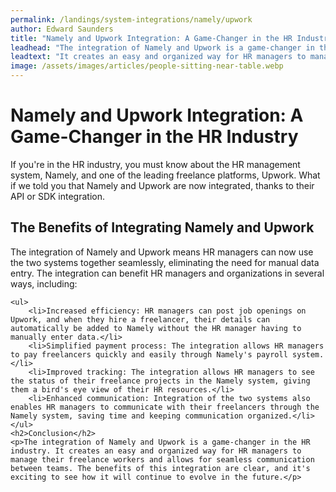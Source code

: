 ```yaml
---
permalink: /landings/system-integrations/namely/upwork
author: Edward Saunders
title: "Namely and Upwork Integration: A Game-Changer in the HR Industry"
leadhead: "The integration of Namely and Upwork is a game-changer in the HR industry"
leadtext: "It creates an easy and organized way for HR managers to manage their freelance workers and allows for seamless communication between teams. The benefits of this integration are clear, and it's exciting to see how it will continue to evolve in the future."
image: /assets/images/articles/people-sitting-near-table.webp
---
```

<div class="arttext">	<h1>Namely and Upwork Integration: A Game-Changer in the HR Industry</h1>
	<p>If you're in the HR industry, you must know about the HR management system, Namely, and one of the leading freelance platforms, Upwork. What if we told you that Namely and Upwork are now integrated, thanks to their API or SDK integration. </p>
	<h2>The Benefits of Integrating Namely and Upwork</h2>
	<p>The integration of Namely and Upwork means HR managers can now use the two systems together seamlessly, eliminating the need for manual data entry. The integration can benefit HR managers and organizations in several ways, including:</p>
	
	<ul>
		<li>Increased efficiency: HR managers can post job openings on Upwork, and when they hire a freelancer, their details can automatically be added to Namely without the HR manager having to manually enter data.</li>
		<li>Simplified payment process: The integration allows HR managers to pay freelancers quickly and easily through Namely's payroll system.</li>
		<li>Improved tracking: The integration allows HR managers to see the status of their freelance projects in the Namely system, giving them a bird's eye view of their HR resources.</li>
		<li>Enhanced communication: Integration of the two systems also enables HR managers to communicate with their freelancers through the Namely system, saving time and keeping communication organized.</li>
	</ul>
	<h2>Conclusion</h2>
	<p>The integration of Namely and Upwork is a game-changer in the HR industry. It creates an easy and organized way for HR managers to manage their freelance workers and allows for seamless communication between teams. The benefits of this integration are clear, and it's exciting to see how it will continue to evolve in the future.</p>
</div>